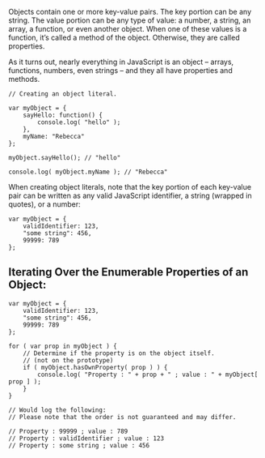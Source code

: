 <script>{
	"title": "Objects",
	"level": "beginner",
	"source": "http://jqfundamentals.com/legacy",
	"attribution": [ "jQuery Fundamentals" ]
}</script>

Objects contain one or more key-value pairs. The key portion can be any string. The value portion can be any type of value: a number, a string, an array, a function, or even another object.  When one of these values is a function, it’s called a method of the object. Otherwise, they are called properties.

As it turns out, nearly everything in JavaScript is an object – arrays, functions, numbers, even strings – and they all have properties and methods.

```
// Creating an object literal.

var myObject = {
	sayHello: function() {
		console.log( "hello" );
	},
	myName: "Rebecca"
};

myObject.sayHello(); // "hello"

console.log( myObject.myName ); // "Rebecca"
```

When creating object literals, note that the key portion of each key-value pair can be written as any valid JavaScript identifier, a string (wrapped in quotes), or a number:

```
var myObject = {
	validIdentifier: 123,
	"some string": 456,
	99999: 789
};
```
## Iterating Over the Enumerable Properties of an Object:

```
var myObject = {
	validIdentifier: 123,
	"some string": 456,
	99999: 789
};

for ( var prop in myObject ) {
	// Determine if the property is on the object itself.
	// (not on the prototype)
	if ( myObject.hasOwnProperty( prop ) ) {
		console.log( "Property : " + prop + " ; value : " + myObject[ prop ] );
	}
}

// Would log the following:
// Please note that the order is not guaranteed and may differ.

// Property : 99999 ; value : 789
// Property : validIdentifier ; value : 123
// Property : some string ; value : 456
```
